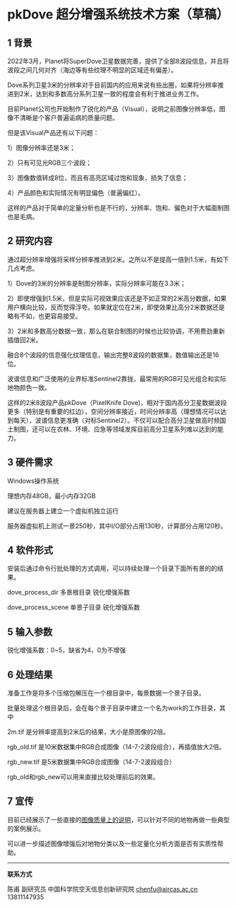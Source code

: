 # pkDove 超分增强系统技术方案（草稿）



## 1 背景

2022年3月，Planet将SuperDove卫星数据完善，提供了全部8波段信息，并且将波段之间几何对齐（海边等有些纹理不明显的区域还有偏差）。

Dove系列卫星3米的分辨率对于目前国内的应用来说有些出圈，如果将分辨率推进到2米，达到和多数高分系列卫星一致的程度会有利于推进业务工作。

目前Planet公司也开始制作了锐化的产品（Visual），说明之前图像分辨率低，图像不清晰是个客户普遍诟病的质量问题。

但是该Visual产品还有以下问题：

1）图像分辨率还是3米；

2）只有可见光RGB三个波段；

3）图像数值转成8位，而且有高亮区域过饱和现象，损失了信息；

4）产品颜色和实际情况有明显偏色（普遍偏红）。

这样的产品对于简单的定量分析也是不行的，分辨率、饱和、偏色对于大幅面制图也是毛病。


## 2 研究内容

通过超分辨率增强将采样分辨率推进到2米。之所以不是提高一倍到1.5米，有如下几点考虑。

1）Dove的3米的分辨率是制图分辨率，实际分辨率可能在3.3米；

2）即使增强到1.5米，但是实际可视效果应该还是不如正常的2米高分数据，如果用户横向比较，反而觉得浮夸。如果就定位在2米，即使效果比高分2米数据还是略有不如，也更容易接受。

3）2米和多数高分数据一致，那么在联合制图的时候也比较协调，不用费劲重新插值回2米。

融合8个波段的信息强化纹理信息，输出完整8波段的数据集，数值输出还是16位。

波谱信息和广泛使用的业界标准Sentinel2靠拢，最常用的RGB可见光组合和实际地物颜色一致。

这样的2米8波段产品pkDove（PixelKnife Dove)，相对于国内高分卫星数据波段更多（特别是有重要的红边），空间分辨率接近，时间分辨率高（理想情况可以达到每天），波谱信息更准确（对标Sentinel2）。不仅可以配合高分卫星做高时频国土制图，还可以在农林、环境、应急等领域发挥目前高分卫星系列难以达到的能力。

## 3 硬件需求

Windows操作系统

理想内存48GB，最小内存32GB

建议在服务器上建立一个虚拟机独立运行

服务器虚拟机上测试一景250秒，其中I/O部分占用130秒，计算部分占用120秒。

## 4 软件形式

安装后通过命令行批处理的方式调用，可以持续处理一个目录下面所有景的的结果。

dove_process_dir 多景根目录 锐化增强系数 

dove_process_scene 单景子目录 锐化增强系数 

## 5 输入参数

锐化增强系数：0~5，缺省为4，0为不增强

## 6 处理结果

准备工作是将多个压缩包解压在一个根目录中，每景数据一个景子目录。

批量处理这个根目录后，会在每个景子目录中建立一个名为work的工作目录，其中

2m.tif 是分辨率提高到2米后的结果，大小是原图像的2倍。

rgb_old.tif 是10米数据集中RGB合成图像（14-7-2波段组合），再插值放大2倍。

rgb_new.tif 是5米数据集中RGB合成图像（14-7-2波段组合）

rgb_old和rgb_new可以用来直接比较处理前后的效果。

## 7 宣传

目前已经展示了一些直接的[图像质量上的说明](../discuss/discuss_superdove_x2.html)，可以针对不同的地物再做一些典型的案例展示。

可以进一步描述图像增强后对地物分类以及一些定量化分析方面是否有实质性帮助。




---



**联系方式**

陈甫 副研究员
中国科学院空天信息创新研究院
chenfu@aircas.ac.cn
13811147935